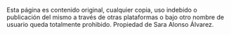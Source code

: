 Esta página es contenido original, cualquier copia, uso indebido o publicación del mismo a través de otras plataformas
o bajo otro nombre de usuario queda totalmente prohibido.
Propiedad de Sara Alonso Álvarez.
